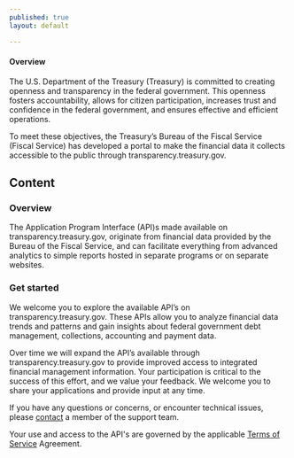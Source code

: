 ```yaml
---
published: true
layout: default

---
```

#### Overview

The U.S. Department of the Treasury (Treasury) is committed to creating openness and transparency in the federal government. This openness fosters accountability, allows for citizen participation, increases trust and confidence in the federal government, and ensures effective and efficient operations.

To meet these objectives, the Treasury’s Bureau of the Fiscal Service (Fiscal Service) has developed a portal to make the financial data it collects accessible to the public through transparency.treasury.gov.



##  Content

###  Overview

The Application Program Interface (API)s made available on transparency.treasury.gov, originate from financial data provided by the Bureau of the Fiscal Service, and can facilitate everything from advanced analytics to simple reports hosted in separate programs or on separate websites.


###  Get started

We welcome you to explore the available API’s on transparency.treasury.gov. These APIs allow you to analyze financial data trends and patterns and gain insights about federal government debt management, collections, accounting and payment data.

Over time we will expand the API’s available through transparency.treasury.gov to provide improved access to integrated financial management information. Your participation is critical to the success of this effort, and we value your feedback.  We welcome you to share your applications and provide input at any time.

If you have any questions or concerns, or encounter technical issues, please [contact](http://jr3dsvfir301.gcs.frb.org/fir/contact) a member of the support team.

Your use and access to the API's are governed by the applicable [Terms of Service](terms.html) Agreement.


<body id="overview"></body>
